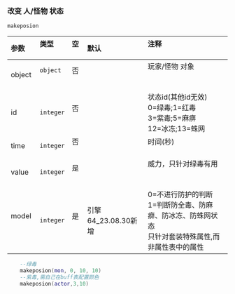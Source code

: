 ### 改变 人/怪物 状态

`makeposion`

| 参数   | 类型      | 空   | 默认                | 注释                                                                    |
| :----- | :-------- | :--- | :------------------ | :---------------------------------------------------------------------- |
| object | `object`  | 否   |                     | 玩家/怪物 对象                                                          |
| id     | `integer` | 否   |                     | 状态id(其他id无效)<br />0=绿毒;1=红毒<br />3=紫毒;5=麻痹<br />12=冰冻;13=蛛网 |
| time   | `integer` | 否   |                     | 时间(秒)                                                                |
| value  | `integer` | 是   |                     | 威力，只针对绿毒有用                                                    |
| model  | `integer` | 是   | 引擎64_23.08.30新增 | 0=不进行防护的判断<br />1=判断防全毒、防麻痹、防冰冻、防蛛网状态<br />只针对套装特殊属性,而非属性表中的属性          |
```lua
    --绿毒
    makeposion(mon, 0, 10, 10)
    --紫毒,需自己在buff表配置颜色
    makeposion(actor,3,10)
```

